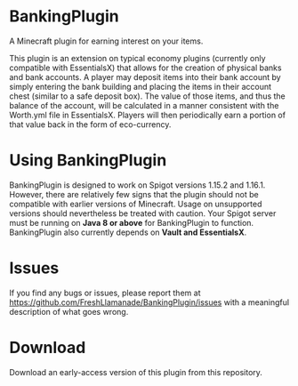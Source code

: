 # BankingPlugin

A Minecraft plugin for earning interest on your items.

This plugin is an extension on typical economy plugins (currently only compatible with EssentialsX) that allows for the creation of physical banks and bank accounts. A player may deposit items into their bank account by simply entering the bank building and placing the items in their account chest (similar to a safe deposit box). The value of those items, and thus the balance of the account, will be calculated in a manner consistent with the Worth.yml file in EssentialsX. Players will then periodically earn a portion of that value back in the form of eco-currency.

# Using BankingPlugin
BankingPlugin is designed to work on Spigot versions 1.15.2 and 1.16.1. However, there are relatively few signs that the plugin should not be compatible with earlier versions of Minecraft. Usage on unsupported versions should nevertheless be treated with caution.
Your Spigot server must be running on **Java 8 or above** for BankingPlugin to function. BankingPlugin also currently depends on **Vault and EssentialsX**.

# Issues

If you find any bugs or issues, please report them at https://github.com/FreshLlamanade/BankingPlugin/issues with a meaningful description of what goes wrong.

# Download

Download an early-access version of this plugin from this repository.
